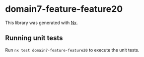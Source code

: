 # domain7-feature-feature20

This library was generated with [Nx](https://nx.dev).

## Running unit tests

Run `nx test domain7-feature-feature20` to execute the unit tests.
